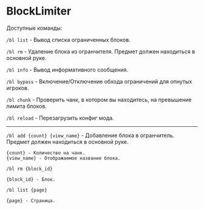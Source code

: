 # BlockLimiter

Доступные команды:

`/bl list` - Вывод списка ограниченных блоков.

`/bl rm` - Удаление блока из огранчителя. Предмет должен находиться в основной руке.

`/bl info` - Вывод информативного сообщения.

`/bl bypass` - Включение/Отключение обхода ограничений для опнутых игроков.

`/bl chunk` - Проверить чанк, в котором вы находитесь, на превышение лимита блоков.

`/bl reload` - Перезагрузить конфиг мода.

---

`/bl add {count} {view_name}` - Добавление блока в огранчитель. Предмет должен находиться в основной руке.

```
{count} - Количество на чанк.
{view_name} - Отображаемое название блока.
```

`/bl rm {block_id}`

```
{block_id} - Блок.
```

`/bl list {page}`

```
{page} - Страница.
```
